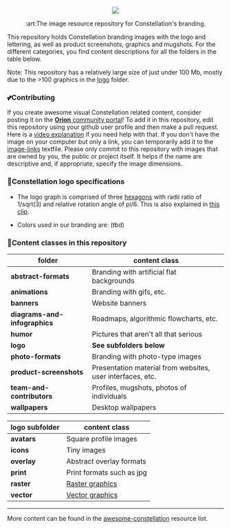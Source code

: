 [comment]: <TODO: Replace the banner below with another one, because I used the same for the awesome-constellation repository.>

<p align="center"><img src="https://i.imgur.com/FjE9pdz.png"></p>
<p align="center">:art:The image resource repository for Constellation's branding.</p>

This repository holds Constellation branding images with the logo and lettering, as well as product screenshots, graphics and mugshots. For the different categories, you find content descriptions for all the folders in the table below. 

Note: This repository has a relatively large size of just under 100 Mb, mostly due to the >100 graphics in the 
[logo](https://github.com/Constellation-Labs/visual-identity/tree/master/logos) 
folder.

### :two_hearts:Contributing
If you create awesome visual Constellation related content, consider posting it on the 
[**Orion** community portal](https://orion.constellationlabs.io/)! 
To add it in this repository, edit this repository using your github user profile and then make a pull request. Here is a 
[video explanation](https://www.youtube.com/watch?v=BQF6gdKqiaE&index=3&list=PL_vIhjXh1UTpRShlXYlItkXPjIS5aWLPH) 
if you need help with that. 
If you don't have the image on your computer but only a link, you can temporarily add it to the [image-links](temporary-image-links.md) textfile.
Please only commit to this repository with images that are owned by you, the public or project itself. It helps if the name are descriptive and, if appropriate, specify the image dimensions.

### :triangular_ruler:Constellation logo specifications
* The logo graph is comprised of three 
[hexagons](https://en.wikipedia.org/wiki/Hexagon) 
with radii ratio of 1/sqrt(3) and relative rotation angle of pi/6. This is also explained in 
[this clip](https://www.youtube.com/watch?v=XbGvJpL5OTM&index=1&list=PL_vIhjXh1UTpRShlXYlItkXPjIS5aWLPH).

* Colors used in our branding are: (tbd)

### :open_file_folder:Content classes in this repository

| folder  | content class |
| ------------- | ------------- |
| **abstract-formats** | Branding with artificial flat backgrounds | 
| **animations** | Branding with gifs, etc. |
| **banners** | Website banners |
| **diagrams-and-infographics** | Roadmaps, algorithmic flowcharts, etc. |
| **humor** | Pictures that aren't all that serious |
| **logo** | **See subfolders below** |
| **photo-formats** | Branding with photo-type images |
| **product-screenshots** | Presentation material from websites, user interfaces, etc. |
| **team-and-contributors** | Profiles, mugshots, photos of individuals |
| **wallpapers** | Desktop wallpapers | 

| logo subfolder  | content class |
| ------------- | ------------- |
| **avatars** | Square profile images | 
| **icons** | Tiny images |
| **overlay** | Abstract overlay formats | 
| **print** | Print formats such as jpg |
| **raster** | [Raster graphics](https://en.wikipedia.org/wiki/Raster_graphics) | 
| **vector** | [Vector graphics](https://en.wikipedia.org/wiki/Vector_graphics) |


---

More content can be found in the 
[awesome-constellation](https://github.com/Constellation-Labs/awesome-constellation) 
resource list.

